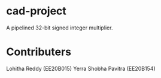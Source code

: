 # cad-project
A pipelined 32-bit signed integer multiplier.
# Contributers
Lohitha Reddy (EE20B015)
Yerra Shobha Pavitra (EE20B154)

